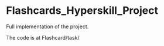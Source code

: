 # Flashcards_Hyperskill_Project
Full implementation of the project.

The code is at Flashcard/task/

